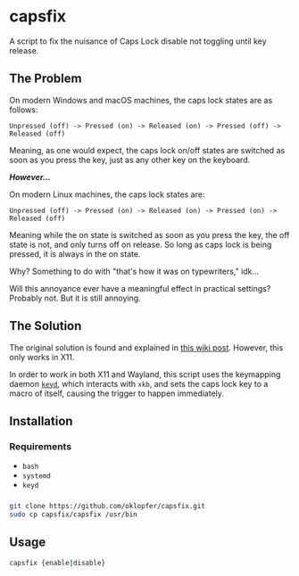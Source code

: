 # capsfix

A script to fix the nuisance of Caps Lock disable not toggling until key release.

## The Problem

On modern Windows and macOS machines, the caps lock states are as follows:

```
Unpressed (off) -> Pressed (on) -> Released (on) -> Pressed (off) -> Released (off)
```


Meaning, as one would expect, the caps lock on/off states are switched as soon as you press the key, just as any other key on the keyboard.

***However...***

On modern Linux machines, the caps lock states are:

```
Unpressed (off) -> Pressed (on) -> Released (on) -> Pressed (on) -> Released (off)
```

Meaning while the on state is switched as soon as you press the key, the off state is not, and only turns off on release. So long as caps lock is being pressed, it is always in the on state.

Why? Something to do with "that's how it was on typewriters," idk...

Will this annoyance ever have a meaningful effect in practical settings? Probably not. But it is still annoying.

## The Solution

The original solution is found and explained in [this wiki post](https://wiki.archlinux.org/title/Xorg/Keyboard_configuration#Switching_state_immediately_when_Caps_Lock_is_pressed). However, this only works in X11.

In order to work in both X11 and Wayland, this script uses the keymapping daemon [`keyd`](https://github.com/rvaiya/keyd), which interacts with `xkb`, and sets the caps lock key to a macro of itself, causing the trigger to happen immediately.

## Installation

### Requirements

- `bash`
- `systemd`
- `keyd`

### 

```bash
git clone https://github.com/oklopfer/capsfix.git
sudo cp capsfix/capsfix /usr/bin
```

## Usage

```bash
capsfix {enable|disable}
```
